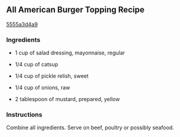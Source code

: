 ## All American Burger Topping Recipe

[5555a3d4a9](http://cookeatshare.com/recipes/all-american-burger-topping-63231)

### Ingredients

 - 1 cup of salad dressing, mayonnaise, regular

 - 1/4 cup of catsup

 - 1/4 cup of pickle relish, sweet

 - 1/4 cup of onions, raw

 - 2 tablespoon of mustard, prepared, yellow

### Instructions

Combine all ingredients. Serve on beef, poultry or possibly seafood.